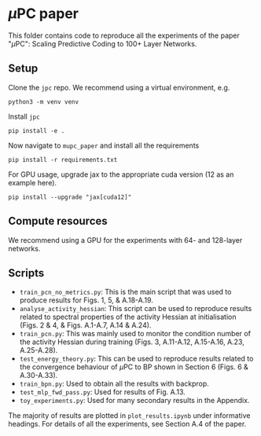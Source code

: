 # $\mu$PC paper

This folder contains code to reproduce all the experiments of the paper 
"$\mu$PC": Scaling Predictive Coding to 100+ Layer Networks.


## Setup
Clone the `jpc` repo. We recommend using a virtual environment, e.g. 
```
python3 -m venv venv
```
Install `jpc`
```
pip install -e .
```
Now navigate to `mupc_paper` and install all the requirements
```
pip install -r requirements.txt
```
For GPU usage, upgrade jax to the appropriate cuda version (12 as an example 
here).

```
pip install --upgrade "jax[cuda12]"
```

## Compute resources
We recommend using a GPU for the experiments with 64- and 128-layer networks.


## Scripts
* `train_pcn_no_metrics.py`: This is the main script that was used to produce
results for Figs. 1, 5, & A.18-A.19.
* `analyse_activity_hessian`: This script can be used to reproduce results 
related to spectral properties of the activity Hessian at initialisation 
(Figs. 2 & 4, & Figs. A.1-A.7, A.14 & A.24).
* `train_pcn.py`: This was mainly used to monitor the condition number of the
activity Hessian during training (Figs. 3, A.11-A.12, A.15-A.16, A.23, A.25-A.28). 
* `test_energy_theory.py`: This can be used to reproduce results related to
the convergence behaviour of $\mu$PC to BP shown in Section 6 
(Figs. 6 & A.30-A.33).
* `train_bpn.py`: Used to obtain all the results with backprop. 
* `test_mlp_fwd_pass.py`: Used for results of Fig. A.13.
* `toy_experiments.py`: Used for many secondary results in the Appendix. 

The majority of results are plotted in `plot_results.ipynb` under informative
headings. For details of all the experiments, see Section A.4 of the paper.
